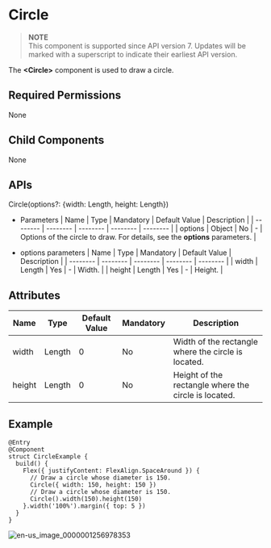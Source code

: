 # Circle


> **NOTE**<br>
> This component is supported since API version 7. Updates will be marked with a superscript to indicate their earliest API version.


The **<Circle\>** component is used to draw a circle.


## Required Permissions

None


## Child Components

None


## APIs

Circle(options?: {width: Length, height: Length})

- Parameters
  | Name | Type | Mandatory | Default Value | Description | 
  | -------- | -------- | -------- | -------- | -------- |
  | options | Object | No | - | Options of the circle to draw. For details, see the **options** parameters. | 

- options parameters
  | Name | Type | Mandatory | Default Value | Description | 
  | -------- | -------- | -------- | -------- | -------- |
  | width | Length | Yes | - | Width. | 
  | height | Length | Yes | - | Height. | 


## Attributes

| Name | Type | Default Value | Mandatory | Description | 
| -------- | -------- | -------- | -------- | -------- |
| width | Length | 0 | No | Width of the rectangle where the circle is located. | 
| height | Length | 0 | No | Height of the rectangle where the circle is located. | 


## Example

  
```
@Entry
@Component
struct CircleExample {
  build() {
    Flex({ justifyContent: FlexAlign.SpaceAround }) {
      // Draw a circle whose diameter is 150.
      Circle({ width: 150, height: 150 })
      // Draw a circle whose diameter is 150.
      Circle().width(150).height(150)
    }.width('100%').margin({ top: 5 })
  }
}
```

![en-us_image_0000001256978353](figures/en-us_image_0000001256978353.png)
